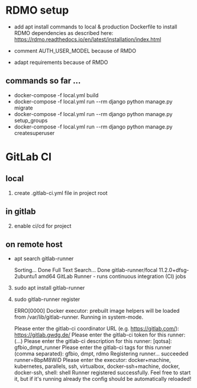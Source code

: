 # RDMO setup

- add apt install commands to local & production Dockerfile to install RDMO
  dependencies as described
  here: https://rdmo.readthedocs.io/en/latest/installation/index.html
  
- comment AUTH_USER_MODEL because of RMDO
- adapt requirements because of RMDO
  
## commands so far ...

- docker-compose -f local.yml build
- docker-compose -f local.yml run --rm django python manage.py migrate
- docker-compose -f local.yml run --rm django python manage.py setup_groups
- docker-compose -f local.yml run --rm django python manage.py createsuperuser

# GitLab CI 

## local

1. create .gitlab-ci.yml file in project root

## in gitlab

2. enable ci/cd for project
 

## on remote host

- apt search gitlab-runner


    Sorting... Done
    Full Text Search... Done
    gitlab-runner/focal 11.2.0+dfsg-2ubuntu1 amd64
      GitLab Runner - runs continuous integration (CI) jobs

3. sudo apt install gitlab-runner

4. sudo gitlab-runner register


    ERRO[0000] Docker executor: prebuilt image helpers will be loaded from /var/lib/gitlab-runner. 
    Running in system-mode.                            
                                                       
    Please enter the gitlab-ci coordinator URL (e.g. https://gitlab.com/):
    https://gitlab.gwdg.de/
    Please enter the gitlab-ci token for this runner:
    (...)
    Please enter the gitlab-ci description for this runner:
    [qotsa]: gfbio_dmpt_runner
    Please enter the gitlab-ci tags for this runner (comma separated):
    gfbio, dmpt, rdmo 
    Registering runner... succeeded                     runner=8bpM8WiD
    Please enter the executor: docker+machine, kubernetes, parallels, ssh, virtualbox, docker-ssh+machine, docker, docker-ssh, shell:
    shell
    Runner registered successfully. Feel free to start it, but if it's running already the config should be automatically reloaded! 
